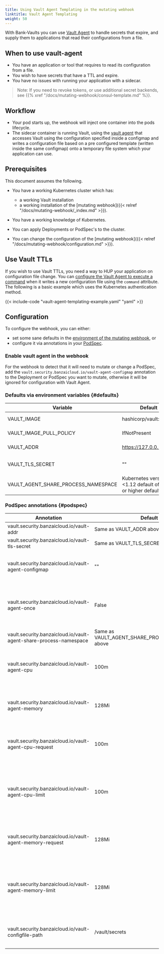 ```yaml
---
title: Using Vault Agent Templating in the mutating webhook
linktitle: Vault Agent Templating
weight: 50
---
```


With Bank-Vaults you can use [Vault Agent](https://developer.hashicorp.com/vault/docs/agent-and-proxy/agent) to handle secrets that expire, and supply them to applications that read their configurations from a file.

## When to use vault-agent

- You have an application or tool that requires to read its configuration from a file.
- You wish to have secrets that have a TTL and expire.
- You have no issues with running your application with a sidecar.

> Note: If you need to revoke tokens, or use additional secret backends, see {{% xref "/docs/mutating-webhook/consul-template.md" %}}.

## Workflow

- Your pod starts up, the webhook will inject one container into the pods lifecycle.
- The sidecar container is running Vault, using the [vault agent](https://developer.hashicorp.com/vault/docs/agent-and-proxy/agent) that accesses Vault using the configuration specified inside a configmap and writes a configuration file based on a pre configured template (written inside the same configmap) onto a temporary file system which your application can use.

## Prerequisites

This document assumes the following.

- You have a working Kubernetes cluster which has:

  - a working Vault installation
  - a working installation of the [mutating webhook]({{< relref "/docs/mutating-webhook/_index.md" >}}).

- You have a working knowledge of Kubernetes.
- You can apply Deployments or PodSpec's to the cluster.
- You can change the configuration of the [mutating webhook]({{< relref "/docs/mutating-webhook/configuration.md" >}}).

## Use Vault TTLs

If you wish to use Vault TTLs, you need a way to HUP your application on configuration file change. You can [configure the Vault Agent to execute a command](https://developer.hashicorp.com/vault/docs/agent-and-proxy/agent/template) when it writes a new configuration file using the `command` attribute. The following is a basic example which uses the Kubernetes authentication method.

{{< include-code "vault-agent-templating-example.yaml" "yaml" >}}

## Configuration

To configure the webhook, you can either:

- set some sane defaults in the [environment of the mutating webhook](#defaults), or
- configure it via annotations in your [PodSpec](#podspec).

### Enable vault agent in the webhook

For the webhook to detect that it will need to mutate or change a PodSpec, add the `vault.security.banzaicloud.io/vault-agent-configmap` annotation to the Deployment or PodSpec you want to mutate, otherwise it will be ignored for configuration with Vault Agent.

### Defaults via environment variables {#defaults}

| Variable                            | Default                                                         | Explanation                                                  |
|-------------------------------------|-----------------------------------------------------------------|--------------------------------------------------------------|
| VAULT_IMAGE                         | hashicorp/vault:latest                                          | The vault image to use for the sidecar container             |
| VAULT_IMAGE_PULL_POLICY             | IfNotPresent                                                    | The pull policy for the vault agent container                |
| VAULT_ADDR                          | https://127.0.0.1:8200                                          | Kubernetes service Vault endpoint URL                        |
| VAULT_TLS_SECRET                    | ""                                                              | Supply a secret with the vault TLS CA so TLS can be verified |
| VAULT_AGENT_SHARE_PROCESS_NAMESPACE | Kubernetes version <1.12 default off, 1.12 or higher default on | ShareProcessNamespace override                               |

### PodSpec annotations {#podspec}

| Annotation                                                        | Default                                           | Explanation                                                                             |
|-------------------------------------------------------------------|---------------------------------------------------|-----------------------------------------------------------------------------------------|
| vault.security.banzaicloud.io/vault-addr                          | Same as VAULT_ADDR above                          | ""                                                                                      |
| vault.security.banzaicloud.io/vault-tls-secret                    | Same as VAULT_TLS_SECRET above                    | ""                                                                                      |
| vault.security.banzaicloud.io/vault-agent-configmap               | ""                                                | A configmap name which holds the vault agent configuration                              |
| vault.security.banzaicloud.io/vault-agent-once                    | False                                             | Do not run vault-agent in daemon mode, useful for kubernetes jobs                       |
| vault.security.banzaicloud.io/vault-agent-share-process-namespace | Same as VAULT_AGENT_SHARE_PROCESS_NAMESPACE above | ""                                                                                      |
| vault.security.banzaicloud.io/vault-agent-cpu                     | 100m                                              | Specify the vault-agent container CPU resource limit                                    |
| vault.security.banzaicloud.io/vault-agent-memory                  | 128Mi                                             | Specify the vault-agent container memory resource limit                                 |
| vault.security.banzaicloud.io/vault-agent-cpu-request             | 100m                                              | Specify the vault-agent container CPU resource request                                  |
| vault.security.banzaicloud.io/vault-agent-cpu-limit               | 100m                                              | Specify the vault-agent container CPU resource limit (Overridden by vault-agent-cpu)    |
| vault.security.banzaicloud.io/vault-agent-memory-request          | 128Mi                                             | Specify the vault-agent container memory resource request                               |
| vault.security.banzaicloud.io/vault-agent-memory-limit            | 128Mi                                             | Specify the vault-agent container memory resource limit (Overridden by vault-agent-cpu) |
| vault.security.banzaicloud.io/vault-configfile-path               | /vault/secrets                                    | Mount path of Vault Agent rendered files                                                |
